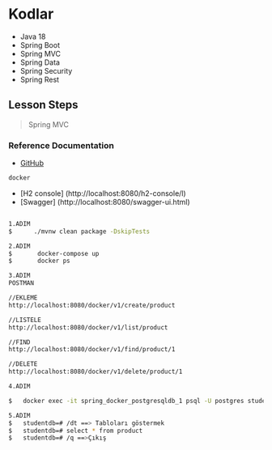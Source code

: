 # Kodlar
- Java 18
- Spring Boot
- Spring MVC
- Spring Data
- Spring Security
- Spring Rest

## Lesson Steps
> Spring MVC
> 

### Reference Documentation

* [GitHub](https://github.com/sedatalagz/SpringBoot1)

```sh
docker
```

* [H2 console] (http://localhost:8080/h2-console/l)
* [Swagger] (http://localhost:8080/swagger-ui.html)

```sh

1.ADIM
$      ./mvnw clean package -DskipTests

2.ADIM 
$       docker-compose up
$       docker ps

3.ADIM
POSTMAN

//EKLEME
http://localhost:8080/docker/v1/create/product

//LISTELE
http://localhost:8080/docker/v1/list/product

//FIND
http://localhost:8080/docker/v1/find/product/1

//DELETE
http://localhost:8080/docker/v1/delete/product/1

4.ADIM

$   docker exec -it spring_docker_postgresqldb_1 psql -U postgres studentdb

5.ADIM
$   studentdb=# /dt ==> Tabloları göstermek
$   studentdb=# select * from product
$   studentdb=# /q ==>Çıkış